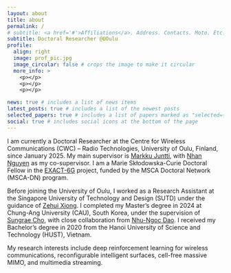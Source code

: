 ```yaml
---
layout: about
title: about
permalink: /
# subtitle: <a href='#'>Affiliations</a>. Address. Contacts. Moto. Etc.
subtitle: Doctoral Researcher @UOulu
profile:
  align: right
  image: prof_pic.jpg
  image_circular: false # crops the image to make it circular
  more_info: >
    <p></p>
    <p></p>
    <p></p>

news: true # includes a list of news items
latest_posts: true # includes a list of the newest posts
selected_papers: true # includes a list of papers marked as "selected={true}"
social: true # includes social icons at the bottom of the page
---
```


<!-- Write your biography here. Tell the world about yourself. Link to your favorite [subreddit](http://reddit.com). You can put a picture in, too. The code is already in, just name your picture `prof_pic.jpg` and put it in the `img/` folder.

Put your address / P.O. box / other info right below your picture. You can also disable any of these elements by editing `profile` property of the YAML header of your `_pages/about.md`. Edit `_bibliography/papers.bib` and Jekyll will render your [publications page](/al-folio/publications/) automatically.

Link to your social media connections, too. This theme is set up to use [Font Awesome icons](https://fontawesome.com/) and [Academicons](https://jpswalsh.github.io/academicons/), like the ones below. Add your Facebook, Twitter, LinkedIn, Google Scholar, or just disable all of them. -->

I am currently a Doctoral Researcher at the Centre for Wireless Communications (CWC) – Radio Technologies, University of Oulu, Finland, since January 2025. My main supervisor is [Markku Juntti](https://www.oulu.fi/en/researchers/markku-juntti), with [Nhan Nguyen](https://nhanng9115.github.io/homepage/) as my co-supervisor. I am a Marie Skłodowska-Curie Doctoral Fellow in the [EXACT-6G](https://www.exact6g.eu/) project, funded by the MSCA Doctoral Network (MSCA-DN) program.

Before joining the University of Oulu, I worked as a Research Assistant at the Singapore University of Technology and Design (SUTD) under the guidance of [Zehui Xiong](https://sites.google.com/view/zehuixiong). I completed my Master’s degree in 2024 at Chung-Ang University (CAU), South Korea, under the supervision of [Sungrae Cho](https://sites.google.com/uclab.re.kr/srcho), with close collaboration from [Nhu-Ngoc Dao](https://pshhlab.github.io/). I received my Bachelor’s degree in 2020 from the Hanoi University of Science and Technology (HUST), Vietnam.

My research interests include deep reinforcement learning for wireless communications, reconfigurable intelligent surfaces, cell-free massive MIMO, and multimedia streaming.
